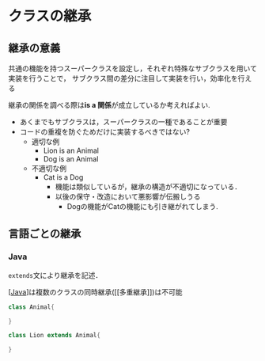 # クラスの継承

## 継承の意義
共通の機能を持つスーパークラスを設定し，それぞれ特殊なサブクラスを用いて実装を行うことで，
サブクラス間の差分に注目して実装を行い，効率化を行える

継承の関係を調べる際は**is a 関係**が成立しているか考えればよい.
- あくまでもサブクラスは，スーパークラスの一種であることが重要
- コードの重複を防ぐためだけに実装するべきではない?
  - 適切な例
    - Lion is an Animal
    - Dog is an Animal
  - 不適切な例
    - Cat is a Dog
      - 機能は類似しているが，継承の構造が不適切になっている．
      - 以後の保守・改造において悪影響が伝搬しうる
        - Dogの機能がCatの機能にも引き継がれてしまう.


## 言語ごとの継承

### Java
`extends`文により継承を記述．

[[Java]]は複数のクラスの同時継承([[多重継承]])は不可能
```java
class Animal{

}

class Lion extends Animal{

}
```

[//begin]: # "Autogenerated link references for markdown compatibility"
[Java]: Java.md "Java"
[//end]: # "Autogenerated link references"